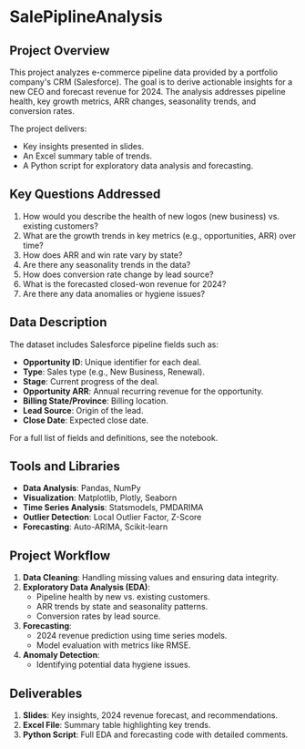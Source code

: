 # SalePiplineAnalysis

## Project Overview
This project analyzes e-commerce pipeline data provided by a portfolio company's CRM (Salesforce). The goal is to derive actionable insights for a new CEO and forecast revenue for 2024. The analysis addresses pipeline health, key growth metrics, ARR changes, seasonality trends, and conversion rates. 

The project delivers:
- Key insights presented in slides.
- An Excel summary table of trends.
- A Python script for exploratory data analysis and forecasting.

## Key Questions Addressed
1. How would you describe the health of new logos (new business) vs. existing customers?
2. What are the growth trends in key metrics (e.g., opportunities, ARR) over time?
3. How does ARR and win rate vary by state?
4. Are there any seasonality trends in the data?
5. How does conversion rate change by lead source?
6. What is the forecasted closed-won revenue for 2024?
7. Are there any data anomalies or hygiene issues?

## Data Description
The dataset includes Salesforce pipeline fields such as:
- **Opportunity ID**: Unique identifier for each deal.
- **Type**: Sales type (e.g., New Business, Renewal).
- **Stage**: Current progress of the deal.
- **Opportunity ARR**: Annual recurring revenue for the opportunity.
- **Billing State/Province**: Billing location.
- **Lead Source**: Origin of the lead.
- **Close Date**: Expected close date.

For a full list of fields and definitions, see the notebook.

## Tools and Libraries
- **Data Analysis**: Pandas, NumPy
- **Visualization**: Matplotlib, Plotly, Seaborn
- **Time Series Analysis**: Statsmodels, PMDARIMA
- **Outlier Detection**: Local Outlier Factor, Z-Score
- **Forecasting**: Auto-ARIMA, Scikit-learn

## Project Workflow
1. **Data Cleaning**: Handling missing values and ensuring data integrity.
2. **Exploratory Data Analysis (EDA)**:
   - Pipeline health by new vs. existing customers.
   - ARR trends by state and seasonality patterns.
   - Conversion rates by lead source.
3. **Forecasting**:
   - 2024 revenue prediction using time series models.
   - Model evaluation with metrics like RMSE.
4. **Anomaly Detection**:
   - Identifying potential data hygiene issues.

## Deliverables
1. **Slides**: Key insights, 2024 revenue forecast, and recommendations.
2. **Excel File**: Summary table highlighting key trends.
3. **Python Script**: Full EDA and forecasting code with detailed comments.
